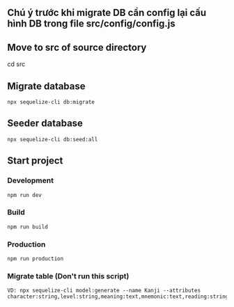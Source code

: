 ## Chú ý trước khi migrate DB cần config lại cấu hình DB trong file src/config/config.js

## Move to src of source directory

cd src

## Migrate database

```
npx sequelize-cli db:migrate
```

## Seeder database

```
npx sequelize-cli db:seed:all
```

## Start project

### Development

```
npm run dev
```

### Build

```
npm run build
```

### Production

```
npm run production
```

### Migrate table (Don't run this script)

```
VD: npx sequelize-cli model:generate --name Kanji --attributes character:string,level:string,meaning:text,mnemonic:text,reading:string
```
